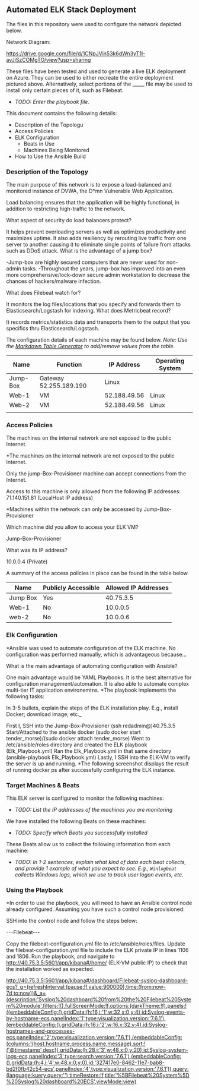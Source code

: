 ## Automated ELK Stack Deployment

The files in this repository were used to configure the network depicted below.

Network Diagram:

https://drive.google.com/file/d/1CNpJVin53k6dWn3yT1I-avJiSzCOMgTO/view?usp=sharing


These files have been tested and used to generate a live ELK deployment on Azure. They can be used to either recreate the entire deployment pictured above. Alternatively, select portions of the _____ file may be used to install only certain pieces of it, such as Filebeat.

  - _TODO: Enter the playbook file._

This document contains the following details:
- Description of the Topologu
- Access Policies
- ELK Configuration
  - Beats in Use
  - Machines Being Monitored
- How to Use the Ansible Build


### Description of the Topology

The main purpose of this network is to expose a load-balanced and monitored instance of DVWA, the D*mn Vulnerable Web Application.

Load balancing ensures that the application will be highly functional, in addition to restricting high-traffic to the network.

What aspect of security do load balancers protect?

It helps prevent overloading servers as well as optimizes productivity and maximizes uptime.
It also adds resiliency by rerouting live traffic from one server to another causing it to eliminate single points of failure from attacks such as DDoS attack.
What is the advantage of a jump box?

-Jump-box are highly secured computers that are never used for non-admin tasks. -Throughout the years, jump-box has improved into an even more comprehensive/lock-down secure admin workstation to decrease the chances of hackers/malware infection.

What does Filebeat watch for?

It monitors the log files/locations that you specify and forwards them to Elasticsearch/Logstash for indexing.
What does Metricbeat record?

It records metrics/statistics data and transports them to the output that you specifics thru Elasticsearch/Logstash.

The configuration details of each machine may be found below.
_Note: Use the [Markdown Table Generator](http://www.tablesgenerator.com/markdown_tables) to add/remove values from the table_.

| Name     | Function | IP Address | Operating System |
|----------|----------|------------|------------------|
|Jump-Box | Gateway    52.255.189.190|   Linux
|Web-1     | VM      | 52.188.49.56  |   Linux     
|Web-2     | VM      | 52.188.49.56  |   Linux     |
|      |          |            |                  |

### Access Policies

The machines on the internal network are not exposed to the public Internet. 

*The machines on the internal network are not exposed to the public Internet.

Only the jump-Box-Provisioner machine can accept connections from the Internet.

Access to this machine is only allowed from the following IP addresses:  71.140.151.81 (LocalHost IP address)

*Machines within the network can only be accessed by Jump-Box-Provisioner

Which machine did you allow to access your ELK VM?

Jump-Box-Provisioner 

What was its IP address?

10.0.0.4 (Private)

A summary of the access policies in place can be found in the table below.

| Name     | Publicly Accessible | Allowed IP Addresses |
|----------|---------------------|----------------------|
| Jump Box | Yes                 |     40.75.3.5       |
| Web-1    | No                  |     10.0.0.5         |
| web-2    | No                  |     10.0.0.6         |

### Elk Configuration

*Ansible was used to automate configuration of the ELK machine. No configuration was performed manually, which is advantageous because...

What is the main advantage of automating configuration with Ansible?

One main advantage would be YAML Playbooks. It is the best alternative for configuration management/automation.
It is also able to automate complex multi-tier IT application environemtns.
*The playbook implements the following tasks:

In 3-5 bullets, explain the steps of the ELK installation play. E.g., install Docker; download image; etc._

First I, SSH into the Jump-Box-Provisioner (ssh redadmin@)40.75.3.5
Start/Attached to the ansible docker (sudo docker start tender_morse)/(sudo docker attach tender_morse)
Went to /etc/ansible/roles directory and created the ELK playbook (Elk_Playbook.yml)
Ran the Elk_Playbook.yml in that same directory (ansible-playbook Elk_Playbook.yml)
Lastly, I SSH into the ELK-VM to verify the server is up and running.
*The following screenshot displays the result of running docker ps after successfully configuring the ELK instance.


### Target Machines & Beats
This ELK server is configured to monitor the following machines:
- _TODO: List the IP addresses of the machines you are monitoring_

We have installed the following Beats on these machines:
- _TODO: Specify which Beats you successfully installed_

These Beats allow us to collect the following information from each machine:
- _TODO: In 1-2 sentences, explain what kind of data each beat collects, and provide 1 example of what you expect to see. E.g., `Winlogbeat` collects Windows logs, which we use to track user logon events, etc._

### Using the Playbook

*In order to use the playbook, you will need to have an Ansible control node already configured. Assuming you have such a control node provisioned:

SSH into the control node and follow the steps below:

---Filebeat---

Copy the filebeat-configuration.yml file to /etc/ansible/roles/files.
Update the filebeat-configuration.yml file to include the ELK private IP in lines 1106 and 1806.
Run the playbook, and navigate to http://40.75.3.5:5601/app/kibana#/home/ (ELK-VM public IP) to check that the installation worked as expected.

http://40.75.3.5:5601/app/kibana#/dashboard/Filebeat-syslog-dashboard-ecs?_g=(refreshInterval:(pause:!f,value:900000),time:(from:now-7d,to:now))&_a=(description:'Syslog%20dashboard%20from%20the%20Filebeat%20System%20module',filters:!(),fullScreenMode:!f,options:(darkTheme:!f),panels:!((embeddableConfig:(),gridData:(h:16,i:'1',w:32,x:0,y:4),id:Syslog-events-by-hostname-ecs,panelIndex:'1',type:visualization,version:'7.6.1'),(embeddableConfig:(),gridData:(h:16,i:'2',w:16,x:32,y:4),id:Syslog-hostnames-and-processes-ecs,panelIndex:'2',type:visualization,version:'7.6.1'),(embeddableConfig:(columns:!(host.hostname,process.name,message),sort:!('@timestamp',desc)),gridData:(h:28,i:'3',w:48,x:0,y:20),id:Syslog-system-logs-ecs,panelIndex:'3',type:search,version:'7.6.1'),(embeddableConfig:(),gridData:(h:4,i:'4',w:48,x:0,y:0),id:'327417e0-8462-11e7-bab8-bd2f0fb42c54-ecs',panelIndex:'4',type:visualization,version:'7.6.1')),query:(language:kuery,query:''),timeRestore:!f,title:'%5BFilebeat%20System%5D%20Syslog%20dashboard%20ECS',viewMode:view)

